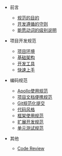 * 前言
    * [规范的目的](zh-cn/README.md)
    * [开发遵循的守则](zh-cn/rules.md)
    * [能愿动词的级别说明](zh-cn/illustrations.md)

* 项目开发规范
    * [项目环境](zh-cn/base/environment.md)
    * [基础架构](zh-cn/base/framework.md)
    * [开发工具](zh-cn/base/tools.md)
    * [快速上手](zh-cn/base/quick-start.md)


* 编码规范
    * [Apollo使用规范](zh-cn/standard/apollo.md)
    * [项目文档便携规范](zh-cn/standard/document.md)
    * [Git规范化提交](zh-cn/standard/git.md)
    * [代码风格](zh-cn/standard/code-style.md)
    * [框架使用规范](zh-cn/standard/framework-guide.md)
    * [扩展开发规范](zh-cn/standard/plugin-guide.md)
    * [单元测试规范](zh-cn/standard/unit-test-guide.md)
* 其他
    * [Code Review](zh-cn/code-review.md)
